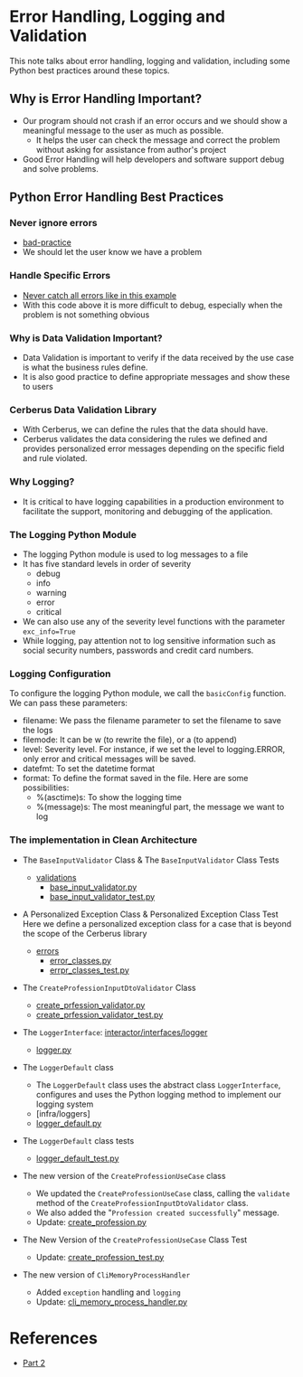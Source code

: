 # Error Handling, Logging and Validation
This note talks about error handling, logging and validation, including some Python best practices around these topics.

## Why is Error Handling Important?
- Our program should not crash if an error occurs and we should show a meaningful message to the user as much as possible.
    - It helps the user can check the message and correct the problem without asking for assistance from author's project
- Good Error Handling will help developers and software support debug and solve problems.

## Python Error Handling Best Practices

### Never ignore errors
- [bad-practice](../examples/never_ignore_errors.py)
- We should let the user know we have a problem

### Handle Specific Errors
- [Never catch all errors like in this example](../examples/handle_specific_errors.py)
- With this code above it is more difficult to debug, especially when the problem is not something obvious

### Why is Data Validation Important?
- Data Validation is important to verify if the data received by the use case is what the business rules define.
- It is also good practice to define appropriate messages and show these to users

### Cerberus Data Validation Library
- With Cerberus, we can define the rules that the data should have.
- Cerberus validates the data considering the rules we defined and provides personalized error messages depending on the specific field and rule violated.

### Why Logging?
- It is critical to have logging capabilities in a production environment to facilitate the support, monitoring and debugging of the application.

### The Logging Python Module
- The logging Python module is used to log messages to a file
- It has five standard levels in order of severity
    - debug
    - info
    - warning
    - error
    - critical
- We can also use any of the severity level functions with the parameter `exc_info=True`
- While logging, pay attention not to log sensitive information such as social security numbers, passwords and credit card numbers.

### Logging Configuration
To configure the logging Python module, we call the `basicConfig` function. We can pass these parameters:

- filename: We pass the filename parameter to set the filename to save the logs
- filemode: It can be w (to rewrite the file), or a (to append)
- level: Severity level. For instance, if we set the level to logging.ERROR, only error and critical messages will be saved.
- datefmt: To set the datetime format
- format: To define the format saved in the file. Here are some possibilities:
    - %(asctime)s: To show the logging time
    - %(message)s: The most meaningful part, the message we want to log

### The implementation in Clean Architecture
- The `BaseInputValidator` Class & The `BaseInputValidator` Class Tests
    - [validations](../src/interactor/validations/)
        - [base_input_validator.py](../src/interactor/validations/base_input_validator.py)
        - [base_input_validator_test.py](../src/interactor/validations/base_input_validator_test.py)

- A Personalized Exception Class & Personalized Exception Class Test
Here we define a personalized exception class for a case that is beyond the scope of the Cerberus library
    - [errors](../src/interactor/errors/)
        - [error_classes.py](../src/interactor/errors/errors_classes.py)
        - [errpr_classes_test.py](../src/interactor/errors/errors_classes_test.py)

- The `CreateProfessionInputDtoValidator` Class
    - [create_prfession_validator.py](../src/interactor/validations/create_profession_validator.py)
    - [create_prfession_validator_test.py](../src/interactor/validations/create_profession_validator_test.py)

- The `LoggerInterface`: [interactor/interfaces/logger](../src/interactor/interfaces/logger/)
    - [logger.py](../src/interactor/interfaces/logger/logger.py)

- The `LoggerDefault` class
    - The `LoggerDefault` class uses the abstract class `LoggerInterface`, configures and uses the Python logging method to implement our logging system
    - [infra/loggers]
    - [logger_default.py](../src/infra/loggers/logger_default.py)

- The `LoggerDefault` class tests
    - [logger_default_test.py](../src/infra/loggers/logger_default_test.py)

- The new version of the `CreateProfessionUseCase` class
    - We updated the `CreateProfessionUseCase` class, calling the `validate` method of the `CreateProfessionInputDtoValidator` class. 
    - We also added the "`Profession created successfully`" message.
    - Update: [create_profession.py](../src/interactor/use_cases/create_profession.py)

- The New Version of the `CreateProfessionUseCase` Class Test
    - Update: [create_profession_test.py](../src/interactor/use_cases/create_profession_test.py)

- The new version of `CliMemoryProcessHandler`
    - Added `exception` handling and `logging`
    - Update: [cli_memory_process_handler.py](../cli_memory_process_handler.py)

# References
- [Part 2](https://www.linkedin.com/pulse/implementation-clean-architecture-python-part-2-error-watanabe/)